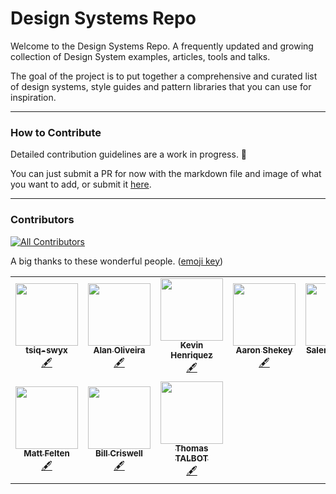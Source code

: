 # Design Systems Repo

Welcome to the Design Systems Repo. A frequently updated and growing collection of Design System examples, articles, tools and talks.

The goal of the project is to put together a comprehensive and curated list of design systems, style guides and pattern libraries that you can use for inspiration.

---

### How to Contribute

Detailed contribution guidelines are a work in progress. 🚧

You can just submit a PR for now with the markdown file and image of what you want to add, or submit it [here](https://jad8.typeform.com/to/XnIDFZ).

---

### Contributors

[![All Contributors](https://img.shields.io/badge/all_contributors-8-orange.svg?style=flat-square)](#contributors)

A big thanks to these wonderful people. ([emoji key](https://allcontributors.org/docs/en/emoji-key))

<!-- ALL-CONTRIBUTORS-LIST:START - Do not remove or modify this section -->
<!-- prettier-ignore-start -->
<!-- markdownlint-disable -->
<table>
  <tr>
    <td align="center"><a href="https://github.com/tsiq-swyx"><img src="https://avatars0.githubusercontent.com/u/35976578?v=4" width="100px;" alt=""/><br /><sub><b>tsiq-swyx</b></sub></a><br /><a href="#content-tsiq-swyx" title="Content">🖋</a></td>
    <td align="center"><a href="https://github.com/alan-oliv"><img src="https://avatars3.githubusercontent.com/u/4368481?v=4" width="100px;" alt=""/><br /><sub><b>Alan Oliveira</b></sub></a><br /><a href="#content-alan-oliv" title="Content">🖋</a></td>
    <td align="center"><a href="https://www.konrad.design"><img src="https://avatars1.githubusercontent.com/u/5304116?v=4" width="100px;" alt=""/><br /><sub><b>Kevin Henriquez</b></sub></a><br /><a href="#content-kkhenriquez" title="Content">🖋</a></td>
    <td align="center"><a href="http://www.aaronshekey.com"><img src="https://avatars3.githubusercontent.com/u/1369864?v=4" width="100px;" alt=""/><br /><sub><b>Aaron Shekey</b></sub></a><br /><a href="#content-aaronshekey" title="Content">🖋</a></td>
    <td align="center"><a href="https://boltdesignsystem.com"><img src="https://avatars2.githubusercontent.com/u/1617209?v=4" width="100px;" alt=""/><br /><sub><b>Salem Ghoweri</b></sub></a><br /><a href="#content-sghoweri" title="Content">🖋</a></td>
    <td align="center"><a href="https://github.com/chrisconnors-ibm"><img src="https://avatars3.githubusercontent.com/u/35537391?v=4" width="100px;" alt=""/><br /><sub><b>Chris Connors</b></sub></a><br /><a href="#content-chrisconnors-ibm" title="Content">🖋</a></td>
    <td align="center"><a href="http://dbanks.design"><img src="https://avatars0.githubusercontent.com/u/321279?v=4" width="100px;" alt=""/><br /><sub><b>Danny Banks</b></sub></a><br /><a href="#content-dbanksdesign" title="Content">🖋</a></td>
  </tr>
  <tr>
    <td align="center"><a href="http://mattfelten.com"><img src="https://avatars0.githubusercontent.com/u/488744?v=4" width="100px;" alt=""/><br /><sub><b>Matt Felten</b></sub></a><br /><a href="#content-mattfelten" title="Content">🖋</a></td>
    <td align="center"><a href="http://twitter.com/crswll"><img src="https://avatars2.githubusercontent.com/u/182222?v=4" width="100px;" alt=""/><br /><sub><b>Bill Criswell</b></sub></a><br /><a href="#content-crswll" title="Content">🖋</a></td>
    <td align="center"><a href="https://ttalbot.fr"><img src="https://avatars1.githubusercontent.com/u/371041?v=4" width="100px;" alt=""/><br /><sub><b>Thomas TALBOT</b></sub></a><br /><a href="#content-ttalbot" title="Content">🖋</a></td>
  </tr>
</table>

<!-- markdownlint-enable -->
<!-- prettier-ignore-end -->
<!-- ALL-CONTRIBUTORS-LIST:END -->
